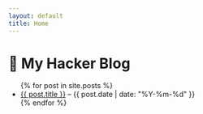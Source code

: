 ```yaml
---
layout: default
title: Home
---
```


# 👾 My Hacker Blog

<ul>
  {% for post in site.posts %}
    <li>
      <a href="{{ post.url }}">{{ post.title }}</a> – {{ post.date | date: "%Y-%m-%d" }}
    </li>
  {% endfor %}
</ul>